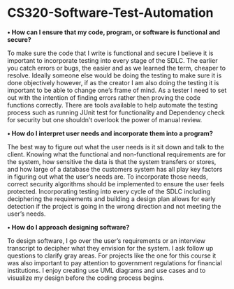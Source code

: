 # CS320-Software-Test-Automation
<b>•	How can I ensure that my code, program, or software is functional and secure?</b>

To make sure the code that I write is functional and secure I believe it is important to incorporate testing into every stage of the SDLC. The earlier you catch errors or bugs, the easier and as we learned the term, cheaper to resolve. Ideally someone else would be doing the testing to make sure it is done objectively however, if as the creator I am also doing the testing it is important to be able to change one’s frame of mind. As a tester I need to set out with the intention of finding errors rather then proving the code functions correctly. There are tools available to help automate the testing process such as running JUnit test for functionality and Dependency check for security but one shouldn’t overlook the power of manual review. 

<b>•	How do I interpret user needs and incorporate them into a program?</b>

The best way to figure out what the user needs is it sit down and talk to the client. Knowing what the functional and non-functional requirements are for the system, how sensitive the data is that the system transfers or stores, and how large of a database the customers system has all play key factors in figuring out what the user’s needs are. To incorporate those needs, correct security algorithms should be implemented to ensure the user feels protected. Incorporating testing into every cycle of the SDLC including deciphering the requirements and building a design plan allows for early detection if the project is going in the wrong direction and not meeting the user’s needs. 

<b>•	How do I approach designing software?</b>

To design software, I go over the user’s requirements or an interview transcript to decipher what they envision for the system. I ask follow up questions to clarify gray areas. For projects like the one for this course it was also important to pay attention to government regulations for financial institutions.  I enjoy creating use UML diagrams and use cases and to visualize my design before the coding process begins. 
